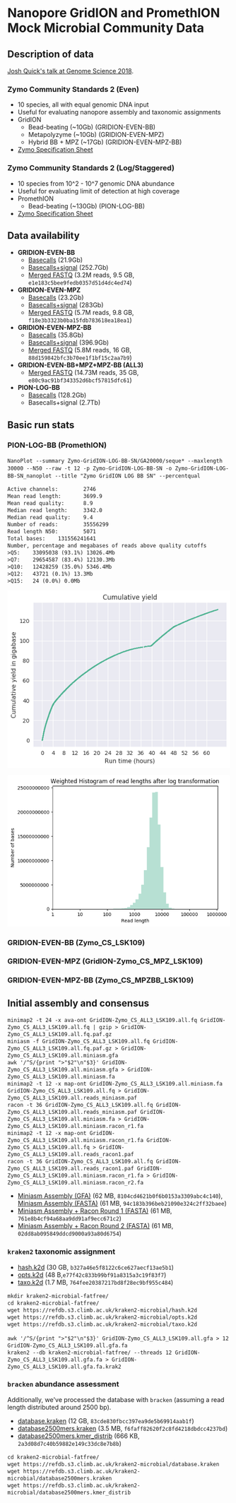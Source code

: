 # Nanopore GridION and PromethION Mock Microbial Community Data

## Description of data

<a href="https://www.slideshare.net/scalene/assessing-ultradeep-longread-metagenomics-on-oxford-nanopore-promethion">Josh Quick's talk at Genome Science 2018</a>.

### Zymo Community Standards 2 (Even)

  - 10 species, all with equal genomic DNA input
  - Useful for evaluating nanopore assembly and taxonomic assignments
  - GridION
     - Bead-beating (~10Gb) (GRIDION-EVEN-BB)
     - Metapolyzyme (~10Gb) (GRIDION-EVEN-MPZ)
     - Hybrid BB + MPZ (~17Gb) (GRIDION-EVEN-MPZ-BB)
   - <a href="https://www.zymoresearch.eu/media/amasty/amfile/attach/_D6300_ZymoBIOMICS_Microbial_Community_Standard_v1.1.3.pdf">Zymo Specification Sheet</a>

### Zymo Community Standards 2 (Log/Staggered)
 
   - 10 species from 10^2 - 10^7 genomic DNA abundance
   - Useful for evaluating limit of detection at high coverage
   - PromethION
      - Bead-beating (~130Gb) (PION-LOG-BB)
   - <a href="https://www.zymoresearch.eu/media/amasty/amfile/attach/_D6310_ZymoBIOMICS_Microbial_Community_Standard_II_Log_Distribution_v._1.1.2.pdf">Zymo Specification Sheet</a>

## Data availability

   - **GRIDION-EVEN-BB**
      - <a href="https://nanopore.s3.climb.ac.uk/GridION-Zymo_CS_LSK109.tar">Basecalls</a> (21.9Gb)
      - <a href="https://nanopore.s3.climb.ac.uk/GridION-Zymo_CS_LSK109_signal.tar">Basecalls+signal</a> (252.7Gb)
      - <a href="https://nanopore.s3.climb.ac.uk/GridION-Zymo_CS_BB_LSK109.fq.gz">Merged FASTQ</a> (3.2M reads, 9.5 GB, `e1e183c5bee9fedb0357d51d4dc4ed74`)
   - **GRIDION-EVEN-MPZ**
      - <a href="https://nanopore.s3.climb.ac.uk/GridION-Zymo_CS_MPZ_LSK109">Basecalls</a> (23.2Gb)
      - <a href="https://nanopore.s3.climb.ac.uk/GridION-Zymo_CS_MPZ_LSK109_signal.tar">Basecalls+signal</a> (283Gb)
      - <a href="https://nanopore.s3.climb.ac.uk/GridION-Zymo_CS_MPZ_LSK109.all.fq.gz">Merged FASTQ</a> (5.7M reads, 9.8 GB, `f18e3b3323b0ba15fdb783618ea18ea1`)
   - **GRIDION-EVEN-MPZ-BB**
      - <a href="https://nanopore.s3.climb.ac.uk/GridION-Zymo_CS_MPZBB_LSK109.tar">Basecalls</a> (35.8Gb)
      - <a href="https://nanopore.s3.climb.ac.uk/GridION-Zymo_CS_MPZBB_LSK109_signal.tar">Basecalls+signal</a> (396.9Gb)
      - <a href="https://nanopore.s3.climb.ac.uk/GridION-Zymo_CS_MPZBB_LSK109.all.fq.gz">Merged FASTQ</a> (5.8M reads, 16 GB, `88d159842bfc3b70ee1f1bf15c2aa7b9`)
   - **GRIDION-EVEN-BB+MPZ+MPZ-BB (ALL3)**
      - <a href="https://nanopore.s3.climb.ac.uk/GridION-Zymo_CS_ALL3_LSK109.all.fq.gz">Merged FASTQ</a> (14.73M reads, 35 GB, `e80c9ac91bf343352d6bcf57815dfc61`)
   - **PION-LOG-BB**
      - <a href="https://nanopore.s3.climb.ac.uk/PromethION-Zymo_CSII_LSK109.tar.gz">Basecalls</a> (128.2Gb)
      - Basecalls+signal (2.7Tb)

## Basic run stats

### PION-LOG-BB (PromethION)

```NanoPlot --summary Zymo-GridION-LOG-BB-SN/GA20000/seque* --maxlength 30000 --N50 --raw -t 12 -p Zymo-GridION-LOG-BB-SN -o Zymo-GridION-LOG-BB-SN_nanoplot --title "Zymo GridION LOG BB SN" --percentqual```


```General summary:
Active channels:        2746
Mean read length:       3699.9
Mean read quality:      8.9
Median read length:     3342.0
Median read quality:    9.4
Number of reads:        35556299
Read length N50:        5071
Total bases:    131556241641
Number, percentage and megabases of reads above quality cutoffs
>Q5:    33095038 (93.1%) 13026.4Mb
>Q7:    29654587 (83.4%) 12130.3Mb
>Q10:   12428259 (35.0%) 5346.4Mb
>Q12:   43721 (0.1%) 13.3Mb
>Q15:   24 (0.0%) 0.0Mb
```

![PION-LOG-Yield](analysis/nanostat/Zymo_CSII_LSK109/Zymo_CSII_LSK109CumulativeYieldPlot_Gigabases.png)

![PION-LOG-ReadlengthLog](analysis/nanostat/Zymo_CSII_LSK109/Zymo_CSII_LSK109Weighted_LogTransformed_HistogramReadlength.png)

### GRIDION-EVEN-BB (Zymo\_CS\_LSK109)



### GRIDION-EVEN-MPZ (GridION-Zymo\_CS\_MPZ\_LSK109)

### GRIDION-EVEN-MPZ-BB (Zymo\_CS\_MPZBB\_LSK109)



## Initial assembly and consensus

```
minimap2 -t 24 -x ava-ont GridION-Zymo_CS_ALL3_LSK109.all.fq GridION-Zymo_CS_ALL3_LSK109.all.fq | gzip > GridION-Zymo_CS_ALL3_LSK109.all.fq.paf.gz
miniasm -f GridION-Zymo_CS_ALL3_LSK109.all.fq GridION-Zymo_CS_ALL3_LSK109.all.fq.paf.gz > GridION-Zymo_CS_ALL3_LSK109.all.miniasm.gfa
awk '/^S/{print ">"$2"\n"$3}' GridION-Zymo_CS_ALL3_LSK109.all.miniasm.gfa > GridION-Zymo_CS_ALL3_LSK109.all.miniasm.fa
minimap2 -t 12 -x map-ont GridION-Zymo_CS_ALL3_LSK109.all.miniasm.fa GridION-Zymo_CS_ALL3_LSK109.all.fq > GridION-Zymo_CS_ALL3_LSK109.all.reads_miniasm.paf
racon -t 36 GridION-Zymo_CS_ALL3_LSK109.all.fq GridION-Zymo_CS_ALL3_LSK109.all.reads_miniasm.paf GridION-Zymo_CS_ALL3_LSK109.all.miniasm.fa > GridION-Zymo_CS_ALL3_LSK109.all.miniasm.racon_r1.fa
minimap2 -t 12 -x map-ont GridION-Zymo_CS_ALL3_LSK109.all.miniasm.racon_r1.fa GridION-Zymo_CS_ALL3_LSK109.all.fq > GridION-Zymo_CS_ALL3_LSK109.all.reads_racon1.paf
racon -t 36 GridION-Zymo_CS_ALL3_LSK109.all.fq GridION-Zymo_CS_ALL3_LSK109.all.reads_racon1.paf GridION-Zymo_CS_ALL3_LSK109.all.miniasm.racon_r1.fa > GridION-Zymo_CS_ALL3_LSK109.all.miniasm.racon_r2.fa
```

* <a href="https://nanopore.s3.climb.ac.uk/GridION-Zymo_CS_ALL3_LSK109.all.miniasm.gfa">Miniasm Assembly (GFA)</a> (62 MB, `8104cd4621b0f6b0153a3309abc4c140`), <a href="https://nanopore.s3.climb.ac.uk/GridION-Zymo_CS_ALL3_LSK109.all.miniasm.fa">Miniasm Assembly (FASTA)</a> (61 MB, `94c183b396beb21090e324c2ff32baee`) 
* <a href="https://nanopore.s3.climb.ac.uk/GridION-Zymo_CS_ALL3_LSK109.all.miniasm.racon_r1.fa">Miniasm Assembly + Racon Round 1 (FASTA)</a> (61 MB, `761e8b4cf94a68aa9dd91af9ecc671c2`)
* <a href="https://nanopore.s3.climb.ac.uk/GridION-Zymo_CS_ALL3_LSK109.all.miniasm.racon_r2.fa">Miniasm Assembly + Racon Round 2 (FASTA)</a> (61 MB, `02dd8ab095849ddcd9000a93a80d6754`)

### `kraken2` taxonomic assignment

* <a href="https://refdb.s3.climb.ac.uk/kraken2-microbial/hash.k2d">hash.k2d</a> (30 GB, `b327a46e5f8122c6ce627aecf13ae5b1`)
* <a href="https://refdb.s3.climb.ac.uk/kraken2-microbial/opts.k2d">opts.k2d</a> (48 B,`e77f42c833b99bf91a8315a3c19f83f7`)
* <a href="https://refdb.s3.climb.ac.uk/kraken2-microbial/taxo.k2d">taxo.k2d</a> (1.7 MB, `764fee20387217bd8f28ec9bf955c484`)

```
mkdir kraken2-microbial-fatfree/
cd kraken2-microbial-fatfree/
wget https://refdb.s3.climb.ac.uk/kraken2-microbial/hash.k2d
wget https://refdb.s3.climb.ac.uk/kraken2-microbial/opts.k2d
wget https://refdb.s3.climb.ac.uk/kraken2-microbial/taxo.k2d

awk '/^S/{print ">"$2"\n"$3}' GridION-Zymo_CS_ALL3_LSK109.all.gfa > 12 GridION-Zymo_CS_ALL3_LSK109.all.gfa.fa
kraken2 --db kraken2-microbial-fatfree/ --threads 12 GridION-Zymo_CS_ALL3_LSK109.all.gfa.fa > GridION-Zymo_CS_ALL3_LSK109.all.gfa.fa.krak2
```

### `bracken` abundance assessment
Additionally, we've processed the database with `bracken` (assuming a read length distributed around 2500 bp).

* <a href="https://refdb.s3.climb.ac.uk/kraken2-microbial/database.kraken">database.kraken</a> (12 GB, `83cde830fbcc397ea9de5b69914aab1f`)
* <a href="https://refdb.s3.climb.ac.uk/kraken2-microbial/database2500mers.kraken">database2500mers.kraken</a> (3.5 MB, `f6faff82620f2c8fd4218dbdcc4237bd`)
* <a href="https://refdb.s3.climb.ac.uk/kraken2-microbial/database2500mers.kmer_distrib">database2500mers.kmer_distrib</a> (666 KB, `2a3d08d7c40b59882e149c33dc8e7b8b`)

```
cd kraken2-microbial-fatfree/
wget https://refdb.s3.climb.ac.uk/kraken2-microbial/database.kraken
wget https://refdb.s3.climb.ac.uk/kraken2-microbial/database2500mers.kraken
wget https://refdb.s3.climb.ac.uk/kraken2-microbial/database2500mers.kmer_distrib
```
